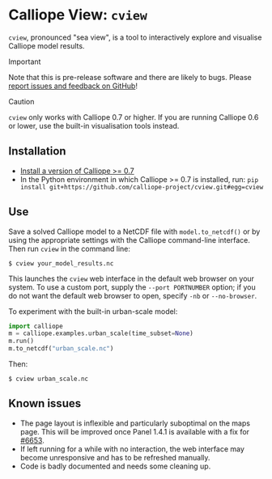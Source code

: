 # Calliope View: `cview`

`cview`, pronounced "sea view", is a tool to interactively explore and visualise Calliope model results.

> [!IMPORTANT]
> Note that this is pre-release software and there are likely to bugs. Please [report issues and feedback on GitHub](https://github.com/calliope-project/cview)!

> [!CAUTION]
> `cview` only works with Calliope 0.7 or higher. If you are running Calliope 0.6 or lower, use the built-in visualisation tools instead.

## Installation

* [Install a version of Calliope >= 0.7](https://calliope.readthedocs.io/en/latest/)
* In the Python environment in which Calliope >= 0.7 is installed, run: `pip install git+https://github.com/calliope-project/cview.git#egg=cview`

## Use

Save a solved Calliope model to a NetCDF file with `model.to_netcdf()` or by using the appropriate settings with the Calliope command-line interface. Then run `cview` in the command line:

```shell
$ cview your_model_results.nc
```

This launches the `cview` web interface in the default web browser on your system. To use a custom port, supply the `--port PORTNUMBER` option; if you do not want the default web browser to open, specify `-nb` or `--no-browser`.

To experiment with the built-in urban-scale model:

```python
import calliope
m = calliope.examples.urban_scale(time_subset=None)
m.run()
m.to_netcdf("urban_scale.nc")
```

Then:

```shell
$ cview urban_scale.nc
```

## Known issues

* The page layout is inflexible and particularly suboptimal on the maps page. This will be improved once Panel 1.4.1 is available with a fix for [#6653](https://github.com/holoviz/panel/issues/6653).
* If left running for a while with no interaction, the web interface may become unresponsive and has to be refreshed manually.
* Code is badly documented and needs some cleaning up.
